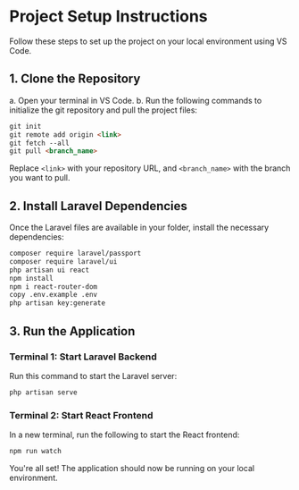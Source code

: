 # Project Setup Instructions
Follow these steps to set up the project on your local environment using VS Code.
## 1. Clone the Repository

a. Open your terminal in VS Code.
b.  Run the following commands to initialize the git repository and pull the project files:

```markdown
git init
git remote add origin <link>
git fetch --all
git pull <branch_name>
```

Replace `<link>` with your repository URL, and `<branch_name>` with the branch you want to pull.

## 2. Install Laravel Dependencies

Once the Laravel files are available in your folder, install the necessary dependencies:

```bash
composer require laravel/passport
composer require laravel/ui
php artisan ui react
npm install
npm i react-router-dom
copy .env.example .env
php artisan key:generate
```

## 3. Run the Application

### Terminal 1: Start Laravel Backend

Run this command to start the Laravel server:

```bash
php artisan serve
```

### Terminal 2: Start React Frontend

In a new terminal, run the following to start the React frontend:

```bash
npm run watch
```

You're all set! The application should now be running on your local environment.